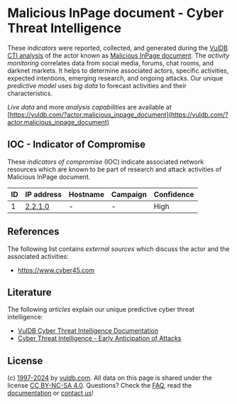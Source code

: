 # Malicious InPage document - Cyber Threat Intelligence

These _indicators_ were reported, collected, and generated during the [VulDB CTI analysis](https://vuldb.com/?kb.cti) of the actor known as [Malicious InPage document](https://vuldb.com/?actor.malicious_inpage_document). The _activity monitoring_ correlates data from social media, forums, chat rooms, and darknet markets. It helps to determine associated actors, specific activities, expected intentions, emerging research, and ongoing attacks. Our unique _predictive model_ uses _big data_ to forecast activities and their characteristics.

_Live data_ and more _analysis capabilities_ are available at [https://vuldb.com/?actor.malicious_inpage_document](https://vuldb.com/?actor.malicious_inpage_document)

## IOC - Indicator of Compromise

These _indicators of compromise_ (IOC) indicate associated network resources which are known to be part of research and attack activities of Malicious InPage document.

ID | IP address | Hostname | Campaign | Confidence
-- | ---------- | -------- | -------- | ----------
1 | [2.2.1.0](https://vuldb.com/?ip.2.2.1.0) | - | - | High

## References

The following list contains _external sources_ which discuss the actor and the associated activities:

* https://www.cyber45.com

## Literature

The following _articles_ explain our unique predictive cyber threat intelligence:

* [VulDB Cyber Threat Intelligence Documentation](https://vuldb.com/?kb.cti)
* [Cyber Threat Intelligence - Early Anticipation of Attacks](https://www.scip.ch/en/?labs.20201022)

## License

(c) [1997-2024](https://vuldb.com/?kb.changelog) by [vuldb.com](https://vuldb.com/?kb.about). All data on this page is shared under the license [CC BY-NC-SA 4.0](https://creativecommons.org/licenses/by-nc-sa/4.0/). Questions? Check the [FAQ](https://vuldb.com/?kb.faq), read the [documentation](https://vuldb.com/?kb) or [contact us](https://vuldb.com/?contact)!

